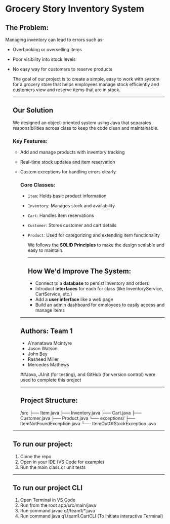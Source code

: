 # Grocery Story Inventory System
## The Problem: 
Managing inventory can lead to errors such as: 
- Overbooking or overselling items
- Poor visibility into stock levels
- No easy way for customers to reserve products

  The goal of our project is to create a simple, easy to work with system for a grocery store that helps employees manage stock efficiently and customers view and reserve items that are in stock.

  ---

  ## Our Solution
  We designed an object-oriented system using Java that separates responsibilities across class to keep the code clean and maintainable.

  ### Key Features:
  - Add and manage products with inventory tracking
  - Real-time stock updates and item reservation
  - Custom exceptions for handling errors clearly

    ### Core Classes:
    - `Item`: Holds basic product information
    - `Inventory`: Manages stock and availability
    - `Cart`: Handles item reservations
    - `Customer`: Stores customer and cart details
    - `Product`: Used for categorizing and extending item functionality

      We follows the **SOLID Principles** to make the design scalable and easy to maintain.

      ---

      ## How We'd Improve The System:
      - Connect to a **database** to persist inventory and orders
      - Introduct **interfaces** for each for class (like InventoryService, CartService, etc.)
      - Add a **user inferface** like a web page
      - Build an admin dashboard for employees to easily access and manage items

     ---

    ## Authors: Team 1
    - A'nanatawa Mcintyre
    - Jason Watson
    - John Bey
    - Rasheed Miller
    - Mercedes Mathews

    ##Java, JUnit (for testing), and GitHub (for version control) were used to complete this project

    ---

    ## Project Structure:
    /src
├── Item.java
├── Inventory.java
├── Cart.java
├── Customer.java
├── Product.java
└── exceptions/
├── ItemNotFoundException.java
└── ItemOutOfStockException.java

  ---

  ## To run our project:
  1. Clone the repo
  2. Open in your IDE (VS Code for example)
  3. Run the main class or unit tests

  ---
  ## To run our project CLI
   1. Open Terminal in VS Code
   2. Run from the root app/src/main/java
   3. Run command javac q1/team1/*.java
   4. Run command java q1.team1.CartCLI (To initiate interactive Terminal)


